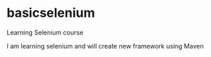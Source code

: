 # basicselenium
Learning Selenium course

I am learning selenium and will create new framework using Maven
